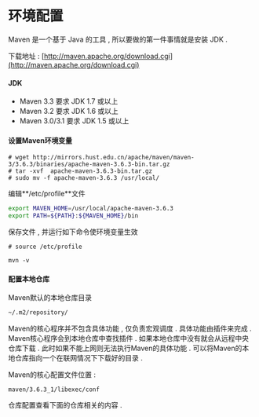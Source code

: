 # 环境配置

Maven 是一个基于 Java 的工具 , 所以要做的第一件事情就是安装 JDK .

下载地址 : [http://maven.apache.org/download.cgi](http://maven.apache.org/download.cgi)

#### JDK

* Maven 3.3 要求 JDK 1.7 或以上
* Maven 3.2 要求 JDK 1.6 或以上
* Maven 3.0/3.1 要求 JDK 1.5 或以上

#### 设置Maven环境变量

```
# wget http://mirrors.hust.edu.cn/apache/maven/maven-3/3.6.3/binaries/apache-maven-3.6.3-bin.tar.gz
# tar -xvf  apache-maven-3.6.3-bin.tar.gz
# sudo mv -f apache-maven-3.6.3 /usr/local/
```

编辑**/etc/profile**文件

```bash
export MAVEN_HOME=/usr/local/apache-maven-3.6.3
export PATH=${PATH}:${MAVEN_HOME}/bin
```

保存文件 , 并运行如下命令使环境变量生效

```
# source /etc/profile
```

```
mvn -v
```

#### 配置本地仓库

Maven默认的本地仓库目录

```XML
~/.m2/repository/
```

Maven的核心程序并不包含具体功能 , 仅负责宏观调度 . 具体功能由插件来完成 . Maven核心程序会到本地仓库中查找插件 . 如果本地仓库中没有就会从远程中央仓库下载 . 此时如果不能上网则无法执行Maven的具体功能 . 可以将Maven的本地仓库指向一个在联网情况下下载好的目录 .

Maven的核心配置文件位置 :

```
maven/3.6.3_1/libexec/conf
```

仓库配置查看下面的仓库相关的内容 . 

